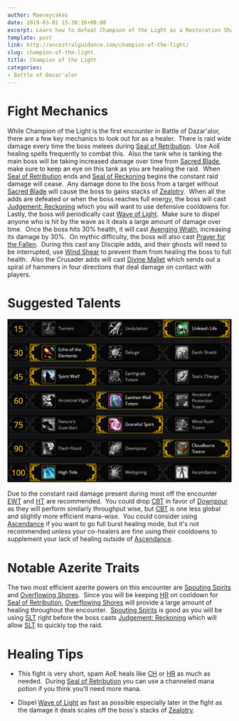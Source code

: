 ```yaml
---
author: Maeveycakes
date: 2019-03-01 15:30:16+00:00
excerpt: Learn how to defeat Champion of the Light as a Restoration Shaman.
template: post
link: http://ancestralguidance.com/champion-of-the-light/
slug: champion-of-the-light
title: Champion of the Light
categories:
- Battle of Dazar'alor
---
```


# Fight Mechanics


While Champion of the Light is the first encounter in Battle of Dazar'alor, there are a few key mechanics to look out for as a healer.  There is raid wide damage every time the boss melees during [Seal of Retribution](https://ptr.wowhead.com/spell=284469/seal-of-retribution).  Use AoE healing spells frequently to combat this.  Also the tank who is tanking the main boss will be taking increased damage over time from [Sacred Blade](https://ptr.wowhead.com/spell=283572/sacred-blade), make sure to keep an eye on this tank as you are healing the raid.  When [Seal of Retribution](https://ptr.wowhead.com/spell=284469/seal-of-retribution) ends and [Seal of Reckoning](https://ptr.wowhead.com/spell=284436/seal-of-reckoning) begins the constant raid damage will cease.  Any damage done to the boss from a target without [Sacred Blade](https://ptr.wowhead.com/spell=283572/sacred-blade) will cause the boss to gains stacks of [Zealotry](https://ptr.wowhead.com/spell=284459/zealotry).  When all the adds are defeated or when the boss reaches full energy, the boss will cast [Judgement: Reckoning](https://ptr.wowhead.com/spell=284474/judgment-reckoning) which you will want to use defensive cooldowns for.  Lastly, the boss will periodically cast [Wave of Light](https://ptr.wowhead.com/spell=283587/wave-of-light).  Make sure to dispel anyone who is hit by the wave as it deals a large amount of damage over time.  Once the boss hits 30% health, it will cast [Avenging Wrath](https://ptr.wowhead.com/spell=282113/avenging-wrath), increasing its damage by 30%.  On mythic difficulty, the boss will also cast [Prayer for the Fallen](https://ptr.wowhead.com/spell=287469/prayer-for-the-fallen).  During this cast any Disciple adds, and their ghosts will need to be interrupted, use [Wind Shear](https://www.wowhead.com/spell=57994/wind-shear) to prevent them from healing the boss to full health.  Also the Crusader adds will cast [Divine Mallet](https://ptr.wowhead.com/spell=287439/divine-mallet) which sends out a spiral of hammers in four directions that deal damage on contact with players.


# Suggested Talents


![](../images/raids/Champion.png)

Due to the constant raid damage present during most off the encounter [EWT](https://www.wowhead.com/spell=198838/earthen-wall-totem) and [HT](https://www.wowhead.com/spell=157154/high-tide) are recommended.  You could drop [CBT](https://www.wowhead.com/spell=157153/cloudburst-totem) in favor of [Downpour](https://www.wowhead.com/spell=207778/downpour) as they will perform similarly throughput wise, but [CBT](https://www.wowhead.com/spell=157153/cloudburst-totem) is one less global and slightly more efficient mana-wise.  You could consider using [Ascendance](https://www.wowhead.com/spell=114052/ascendance) if you want to go full burst healing mode, but it's not recommended unless your co-healers are fine using their cooldowns to supplement your lack of healing outside of [Ascendance](https://www.wowhead.com/spell=114052/ascendance).


# Notable Azerite Traits


The two most efficient azerite powers on this encounter are [Spouting Spirits](https://www.wowhead.com/spell=279504/spouting-spirits) and [Overflowing Shores](https://www.wowhead.com/spell=278095/overflowing-shores).  Since you will be keeping [HR](https://www.wowhead.com/spell=73920/healing-rain) on cooldown for [Seal of Retribution](https://ptr.wowhead.com/spell=284469/seal-of-retribution), [Overflowing Shores](https://www.wowhead.com/spell=278095/overflowing-shores) will provide a large amount of healing throughout the encounter.  [Spouting Spirits](https://www.wowhead.com/spell=279504/spouting-spirits) is good as you will be using [SLT](https://www.wowhead.com/spell=98008/spirit-link-totem) right before the boss casts [Judgement: Reckoning](https://ptr.wowhead.com/spell=284474/judgment-reckoning) which will allow [SLT](https://www.wowhead.com/spell=98008/spirit-link-totem) to quickly top the raid.


# Healing Tips





 	
  * This fight is very short, spam AoE heals like [CH](https://www.wowhead.com/spell=1064/chain-heal) or [HR](https://www.wowhead.com/spell=73920/healing-rain) as much as needed.  During [Seal of Retribution](https://ptr.wowhead.com/spell=284469/seal-of-retribution) you can use a channeled mana potion if you think you'll need more mana.

 	
  * Dispel [Wave of Light](https://ptr.wowhead.com/spell=283587/wave-of-light) as fast as possible especially later in the fight as the damage it deals scales off the boss's stacks of [Zealotry](https://ptr.wowhead.com/spell=284459/zealotry).


